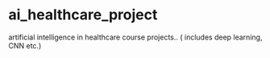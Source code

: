 # ai_healthcare_project
artificial intelligence in healthcare course projects.. ( includes deep learning, CNN etc.)
